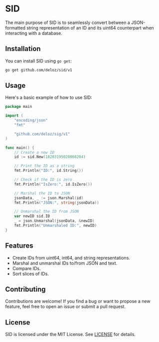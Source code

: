 # SID

The main purpose of SID is to seamlessly convert between a JSON-formatted string representation of an ID and its uint64 counterpart when interacting with a database.

## Installation

You can install SID using `go get`:

```bash
go get github.com/deloz/sid/v1
```

## Usage

Here's a basic example of how to use SID:

```go
package main

import (
	"encoding/json"
	"fmt"

	"github.com/deloz/sig/v1"
)

func main() {
	// Create a new ID
	id := sid.New(18283195028008204)

	// Print the ID as a string
	fmt.Println("ID:", id.String())

	// Check if the ID is zero
	fmt.Println("IsZero:", id.IsZero())

	// Marshal the ID to JSON
	jsonData, _ := json.Marshal(id)
	fmt.Println("JSON:", string(jsonData))

	// Unmarshal the ID from JSON
	var newID sid.ID
	_ = json.Unmarshal(jsonData, &newID)
	fmt.Println("Unmarshaled ID:", newID)
}
```

## Features

- Create IDs from uint64, int64, and string representations.
- Marshal and unmarshal IDs to/from JSON and text.
- Compare IDs.
- Sort slices of IDs.

## Contributing

Contributions are welcome! If you find a bug or want to propose a new feature, feel free to open an issue or submit a pull request.

## License

SID is licensed under the MIT License. See [LICENSE](LICENSE) for details.
